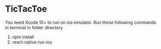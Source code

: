 # TicTacToe
You need Xcode 10+ to run on ios emulator.
Run these following commands in terminal in folder directory
1. npm install
2. react-native run-ios
